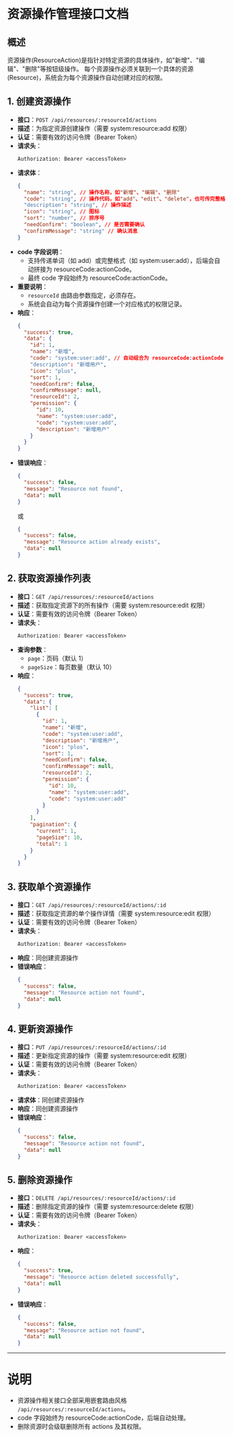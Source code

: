 # 资源操作管理接口文档

## 概述

资源操作(ResourceAction)是指针对特定资源的具体操作，如"新增"、"编辑"、"删除"等按钮级操作。
每个资源操作必须关联到一个具体的资源(Resource)，系统会为每个资源操作自动创建对应的权限。

## 1. 创建资源操作

- **接口**：`POST /api/resources/:resourceId/actions`
- **描述**：为指定资源创建操作（需要 system:resource:add 权限）
- **认证**：需要有效的访问令牌（Bearer Token）
- **请求头**：
  ```
  Authorization: Bearer <accessToken>
  ```
- **请求体**：
  ```json
  {
    "name": "string", // 操作名称，如"新增"、"编辑"、"删除"
    "code": "string", // 操作代码，如"add"、"edit"、"delete"，也可传完整格式 system:user:add
    "description": "string", // 操作描述
    "icon": "string", // 图标
    "sort": "number", // 排序号
    "needConfirm": "boolean", // 是否需要确认
    "confirmMessage": "string" // 确认消息
  }
  ```
- **code 字段说明**：
  - 支持传递单词（如 add）或完整格式（如 system:user:add），后端会自动拼接为 resourceCode:actionCode。
  - 最终 code 字段始终为 resourceCode:actionCode。
- **重要说明**：
  - `resourceId` 由路由参数指定，必须存在。
  - 系统会自动为每个资源操作创建一个对应格式的权限记录。
- **响应**：
  ```json
  {
    "success": true,
    "data": {
      "id": 1,
      "name": "新增",
      "code": "system:user:add", // 自动组合为 resourceCode:actionCode
      "description": "新增用户",
      "icon": "plus",
      "sort": 1,
      "needConfirm": false,
      "confirmMessage": null,
      "resourceId": 2,
      "permission": {
        "id": 10,
        "name": "system:user:add",
        "code": "system:user:add",
        "description": "新增用户"
      }
    }
  }
  ```
- **错误响应**：
  ```json
  {
    "success": false,
    "message": "Resource not found",
    "data": null
  }
  ```
  或
  ```json
  {
    "success": false,
    "message": "Resource action already exists",
    "data": null
  }
  ```

## 2. 获取资源操作列表

- **接口**：`GET /api/resources/:resourceId/actions`
- **描述**：获取指定资源下的所有操作（需要 system:resource:edit 权限）
- **认证**：需要有效的访问令牌（Bearer Token）
- **请求头**：
  ```
  Authorization: Bearer <accessToken>
  ```
- **查询参数**：
  - `page`：页码（默认 1）
  - `pageSize`：每页数量（默认 10）
- **响应**：
  ```json
  {
    "success": true,
    "data": {
      "list": [
        {
          "id": 1,
          "name": "新增",
          "code": "system:user:add",
          "description": "新增用户",
          "icon": "plus",
          "sort": 1,
          "needConfirm": false,
          "confirmMessage": null,
          "resourceId": 2,
          "permission": {
            "id": 10,
            "name": "system:user:add",
            "code": "system:user:add"
          }
        }
      ],
      "pagination": {
        "current": 1,
        "pageSize": 10,
        "total": 1
      }
    }
  }
  ```

## 3. 获取单个资源操作

- **接口**：`GET /api/resources/:resourceId/actions/:id`
- **描述**：获取指定资源的单个操作详情（需要 system:resource:edit 权限）
- **认证**：需要有效的访问令牌（Bearer Token）
- **请求头**：
  ```
  Authorization: Bearer <accessToken>
  ```
- **响应**：同创建资源操作
- **错误响应**：
  ```json
  {
    "success": false,
    "message": "Resource action not found",
    "data": null
  }
  ```

## 4. 更新资源操作

- **接口**：`PUT /api/resources/:resourceId/actions/:id`
- **描述**：更新指定资源的操作（需要 system:resource:edit 权限）
- **认证**：需要有效的访问令牌（Bearer Token）
- **请求头**：
  ```
  Authorization: Bearer <accessToken>
  ```
- **请求体**：同创建资源操作
- **响应**：同创建资源操作
- **错误响应**：
  ```json
  {
    "success": false,
    "message": "Resource action not found",
    "data": null
  }
  ```

## 5. 删除资源操作

- **接口**：`DELETE /api/resources/:resourceId/actions/:id`
- **描述**：删除指定资源的操作（需要 system:resource:delete 权限）
- **认证**：需要有效的访问令牌（Bearer Token）
- **请求头**：
  ```
  Authorization: Bearer <accessToken>
  ```
- **响应**：
  ```json
  {
    "success": true,
    "message": "Resource action deleted successfully",
    "data": null
  }
  ```
- **错误响应**：
  ```json
  {
    "success": false,
    "message": "Resource action not found",
    "data": null
  }
  ```

---

# 说明

- 资源操作相关接口全部采用嵌套路由风格 `/api/resources/:resourceId/actions`。
- code 字段始终为 resourceCode:actionCode，后端自动处理。
- 删除资源时会级联删除所有 actions 及其权限。
